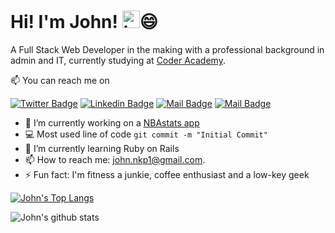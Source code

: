 # Hi! I'm John! <img src="https://user-images.githubusercontent.com/1303154/88677602-1635ba80-d120-11ea-84d8-d263ba5fc3c0.gif" width="28px" alt="hi">😄


A Full Stack Web Developer in the making with a professional background in admin and IT, currently studying at [Coder Academy](https://coderacademy.edu.au/).

:mailbox: You can reach me on

[![Twitter Badge](https://img.shields.io/badge/-@Johnnsonkp-1ca0f1?style=flat&labelColor=1ca0f1&logo=twitter&logoColor=white&link=https://twitter.com/Ipenywis)](https://twitter.com/johnnsonkp) 
[![Linkedin Badge](https://img.shields.io/badge/-John-0e76a8?style=flat&labelColor=0e76a8&logo=linkedin&logoColor=white)](https://www.linkedin.com/in/chinonso-john-nkpolukwu-521201138/) 
[![Mail Badge](https://img.shields.io/badge/-@johnnsonkp-e84393?style=flat&labelColor=e84393&logo=instagram&logoColor=white)](https://www.instagram.com/johnnsonkp/) 
[![Mail Badge](https://img.shields.io/badge/-john.nkp1@gmail.com-c0392b?style=flat&labelColor=c0392b&logo=gmail&logoColor=white)](john.nkp1@gmail.com)

<!-- TODO: Add last video link -->

- 🔭 I’m currently working on a [NBAstats app](https://github.com/Johnnsonkp/nba-stats)
- :computer: Most used line of code `git commit -m "Initial Commit"`
- 🤔 I’m currently learning Ruby on Rails
- 📫 How to reach me: john.nkp1@gmail.com.
- ⚡ Fun fact: I'm fitness a junkie, coffee enthusiast and a low-key geek

[![John's Top Langs](https://github-readme-stats.vercel.app/api/top-langs/?username=johnnsonkp&show_icons=true&title_color=fe428e&icon_color=79ff97&text_color=9f9f9f&bg_color=151515)](https://github.com/anuraghazra/github-readme-stats)

![John's github stats](https://github-readme-stats.vercel.app/api?username=johnnsonkp&show_icons=true&theme=radical)

